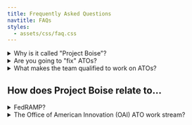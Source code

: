 ```yaml
---
title: Frequently Asked Questions
navtitle: FAQs
styles:
  - assets/css/faq.css
---
```


<details markdown="1">
  <summary>Why is it called "Project Boise"?</summary>
  The project is (arbitrarily) codenamed "Boise" so as not to influence product or marketing decisions.
</details>

<details markdown="1">
  <summary>Are you going to "fix" ATOs?</summary>
  No. See the [Knowns](../knowns/) page.
</details>

<details markdown="1">
  <summary>What makes the team qualified to work on ATOs?</summary>
  We aren't, really. At least not on our own. See the [Overview](../).
</details>

## How does Project Boise relate to...

<details markdown="1">
  <summary>FedRAMP?</summary>
  **Both**

  * Deal with software risk management
  * Are housed within the Technology Transformation Service (TTS)
  * Are frequently communicating with one another

  **FedRAMP**

  * Has been around much longer
  * Is focused on shared cloud services
      * Infrastructure as a Service (IaaS)
      * Software as a Service (SaaS)

  **Project Boise**

  * Is doing Discovery, meaning we are in a much more exploratory phase
  * Has a broader focus, in that we are interested in ATOs for all software, rather than just shared services
  * Ideally will produce something useful for FedRAMP and beyond
</details>

<details markdown="1">
  <summary>The Office of American Innovation (OAI) ATO work stream?</summary>
  **Both**

  * Started around the same time
  * Are/were convening groups across government to talk about how to improve ATOs
  * Are/were doing "user"/stakeholder research with agencies
  * Are frequently communicating with one another
  * Have an unclear future

  **OAI**

  * Has the convening power of the White House
  * Isn't looking to "build"/"own" anything

  **Project Boise**

  * Is looking at ATOs from the perspective of "what can TTS offer?"
  * Is talking to a broader range of stakeholders, including vendors
</details>
